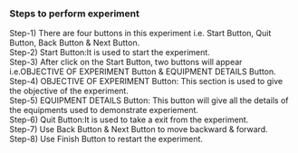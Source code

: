 ### Steps to perform experiment<br>
Step-1) There are four buttons in this experiment i.e. Start Button, Quit Button, Back Button & Next Button.<br>
Step-2) Start Button:It is used to start the experiment.<br>
Step-3) After click on the Start Button, two buttons will appear i.e.OBJECTIVE OF EXPERIMENT Button & EQUIPMENT DETAILS Button.<br>
Step-4)	OBJECTIVE OF EXPERIMENT Button: This section is used to give the objective of the experiment.<br>
Step-5)	EQUIPMENT DETAILS Button: This button will give all the details of the equipments used to demonstrate experiement.<br>
Step-6) Quit Button:It is used to take a exit from the experiment.<br>
Step-7) Use Back Button & Next Button to move backward & forward.<br>
Step-8) Use Finish Button to restart the experiment.<br>

